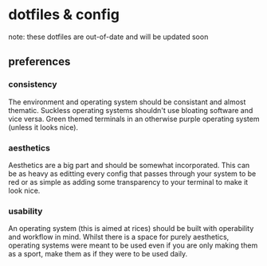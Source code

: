 # dotfiles & config

note: these dotfiles are out-of-date and will be updated soon

preferences
---
### consistency
The environment and operating system should be consistant and almost thematic. Suckless operating systems shouldn't use bloating software and vice versa. Green themed terminals in an otherwise purple operating system (unless it looks nice).

### aesthetics
Aesthetics are a big part and should be somewhat incorporated. This can be as heavy as editting every config that passes through your system to be red or as simple as adding some transparency to your terminal to make it look nice.

### usability
An operating system (this is aimed at rices) should be built with operability and workflow in mind. Whilst there is a space for purely aesthetics, operating systems were meant to be used even if you are only making them as a sport, make them as if they were to be used daily.  
